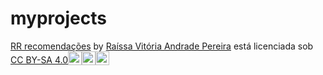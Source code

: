 # myprojects

<p xmlns:cc="http://creativecommons.org/ns#" xmlns:dct="http://purl.org/dc/terms/"><a property="dct:title" rel="cc:attributionURL" href="https://raisglitch.github.io/myprojects/">RR recomendações</a> by <a rel="cc:attributionURL dct:creator" property="cc:attributionName" href="https://github.com/raisglitch">Raíssa Vitória Andrade Pereira</a> está licenciada sob <a href="https://creativecommons.org/licenses/by-sa/4.0/?ref=chooser-v1" target="_blank" rel="licença noopener noreferrer" style="display:inline-block;" >CC BY-SA 4.0<img style="height:22px!important; margem esquerda: 3px; vertical-align:text-bottom;" src="https://mirrors.creativecommons.org/presskit/icons/cc.svg?ref=chooser-v1" alt=""><img style="height:22px!important; margem esquerda: 3px; vertical-align:text-bottom;" src="https://mirrors.creativecommons.org/presskit/icons/by.svg?ref=chooser-v1" alt=""><img style="height:22px!important; margem esquerda: 3px; vertical-align:text-bottom;" src="https://mirrors.creativecommons.org/presskit/icons/sa.svg?ref=chooser-v1" alt=""></a></p>

